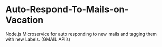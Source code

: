 # Auto-Respond-To-Mails-on-Vacation
Node.js Microservice for auto responding to new mails and tagging them with new Labels.  (GMAIL API’s)
